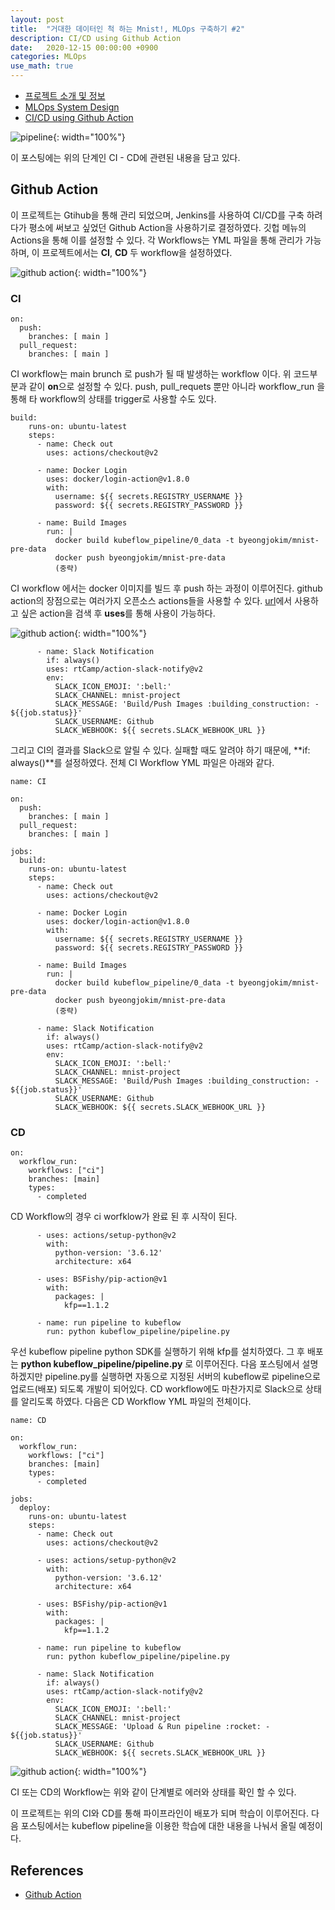 ```yaml
---
layout: post
title:  "거대한 데이터인 척 하는 Mnist!, MLOps 구축하기 #2"
description: CI/CD using Github Action
date:   2020-12-15 00:00:00 +0900
categories: MLOps
use_math: true
---
```


- [프로젝트 소개 및 정보](https://byeongjokim.github.io/posts/MLOps-Toy-Project-0/)
- [MLOps System Design](https://byeongjokim.github.io/posts/MLOps-Toy-Project-1/)
- [CI/CD using Github Action](https://byeongjokim.github.io/posts/MLOps-Toy-Project-2/)

![pipeline](https://raw.githubusercontent.com/byeongjokim/byeongjokim.github.io/master/assets/images/mlops2/pipeline.png){: width="100%"}

이 포스팅에는 위의 단계인 CI - CD에 관련된 내용을 담고 있다.

## Github Action
이 프로젝트는 Gtihub을 통해 관리 되었으며, Jenkins를 사용하여 CI/CD를 구축 하려다가 평소에 써보고 싶었던 Github Action을 사용하기로 결정하였다. 깃헙 메뉴의 Actions을 통해 이를 설정할 수 있다. 각 Workflows는 YML 파일을 통해 관리가 가능하며, 이 프로젝트에서는 **CI**, **CD** 두 workflow을 설정하였다. 

![github action](https://raw.githubusercontent.com/byeongjokim/byeongjokim.github.io/master/assets/images/mlops2/githubaction1.PNG){: width="100%"}

### CI

```YML
on:
  push:
    branches: [ main ]
  pull_request:
    branches: [ main ]
```

CI workflow는 main brunch 로 push가 될 때 발생하는 workflow 이다. 위 코드부분과 같이 **on**으로 설정할 수 있다. push, pull_requets 뿐만 아니라 workflow_run 을 통해 타 workflow의 상태를 trigger로 사용할 수도 있다.

```YML
build:
    runs-on: ubuntu-latest
    steps:          
      - name: Check out
        uses: actions/checkout@v2
      
      - name: Docker Login
        uses: docker/login-action@v1.8.0
        with:
          username: ${{ secrets.REGISTRY_USERNAME }}
          password: ${{ secrets.REGISTRY_PASSWORD }}

      - name: Build Images
        run: |
          docker build kubeflow_pipeline/0_data -t byeongjokim/mnist-pre-data
          docker push byeongjokim/mnist-pre-data
          (중략)
```

CI workflow 에서는 docker 이미지를 빌드 후 push 하는 과정이 이루어진다. github action의 장점으로는 여러가지 오픈소스 actions들을 사용할 수 있다. [url](https://github.com/marketplace?type=actions)에서 사용하고 싶은 action을 검색 후 **uses**를 통해 사용이 가능하다.

![github action](https://raw.githubusercontent.com/byeongjokim/byeongjokim.github.io/master/assets/images/mlops2/githubaction2.PNG){: width="100%"}

```YML
      - name: Slack Notification
        if: always()
        uses: rtCamp/action-slack-notify@v2
        env:
          SLACK_ICON_EMOJI: ':bell:'
          SLACK_CHANNEL: mnist-project
          SLACK_MESSAGE: 'Build/Push Images :building_construction: - ${{job.status}}'
          SLACK_USERNAME: Github
          SLACK_WEBHOOK: ${{ secrets.SLACK_WEBHOOK_URL }}
```

그리고 CI의 결과를 Slack으로 알릴 수 있다. 실패할 때도 알려야 하기 때문에, **if: always()**를 설정하였다. 전체 CI Workflow YML 파일은 아래와 같다.

```YML
name: CI

on:
  push:
    branches: [ main ]
  pull_request:
    branches: [ main ]

jobs:
  build:
    runs-on: ubuntu-latest
    steps:          
      - name: Check out
        uses: actions/checkout@v2
      
      - name: Docker Login
        uses: docker/login-action@v1.8.0
        with:
          username: ${{ secrets.REGISTRY_USERNAME }}
          password: ${{ secrets.REGISTRY_PASSWORD }}

      - name: Build Images
        run: |
          docker build kubeflow_pipeline/0_data -t byeongjokim/mnist-pre-data
          docker push byeongjokim/mnist-pre-data
          (중략)
      
      - name: Slack Notification
        if: always()
        uses: rtCamp/action-slack-notify@v2
        env:
          SLACK_ICON_EMOJI: ':bell:'
          SLACK_CHANNEL: mnist-project
          SLACK_MESSAGE: 'Build/Push Images :building_construction: - ${{job.status}}'
          SLACK_USERNAME: Github
          SLACK_WEBHOOK: ${{ secrets.SLACK_WEBHOOK_URL }}
```

### CD

```YML
on:
  workflow_run:
    workflows: ["ci"]
    branches: [main]
    types: 
      - completed
```

CD Workflow의 경우 ci worfklow가 완료 된 후 시작이 된다.

```YML
      - uses: actions/setup-python@v2
        with:
          python-version: '3.6.12'
          architecture: x64
      
      - uses: BSFishy/pip-action@v1
        with:
          packages: |
            kfp==1.1.2

      - name: run pipeline to kubeflow
        run: python kubeflow_pipeline/pipeline.py
```

우선 kubeflow pipeline python SDK를 실행하기 위해 kfp를 설치하였다. 그 후 배포는 **python kubeflow_pipeline/pipeline.py** 로 이루어진다. 다음 포스팅에서 설명하겠지만 pipeline.py를 실행하면 자동으로 지정된 서버의 kubeflow로 pipeline으로 업로드(배포) 되도록 개발이 되어있다. CD workflow에도 마찬가지로 Slack으로 상태를 알리도록 하였다. 다음은 CD Workflow YML 파일의 전체이다.

```YML
name: CD

on:
  workflow_run:
    workflows: ["ci"]
    branches: [main]
    types: 
      - completed

jobs:
  deploy:
    runs-on: ubuntu-latest
    steps:          
      - name: Check out
        uses: actions/checkout@v2
          
      - uses: actions/setup-python@v2
        with:
          python-version: '3.6.12'
          architecture: x64
      
      - uses: BSFishy/pip-action@v1
        with:
          packages: |
            kfp==1.1.2

      - name: run pipeline to kubeflow
        run: python kubeflow_pipeline/pipeline.py

      - name: Slack Notification
        if: always()
        uses: rtCamp/action-slack-notify@v2
        env:
          SLACK_ICON_EMOJI: ':bell:'
          SLACK_CHANNEL: mnist-project
          SLACK_MESSAGE: 'Upload & Run pipeline :rocket: - ${{job.status}}'
          SLACK_USERNAME: Github
          SLACK_WEBHOOK: ${{ secrets.SLACK_WEBHOOK_URL }}
```

![github action](https://raw.githubusercontent.com/byeongjokim/byeongjokim.github.io/master/assets/images/mlops2/githubaction2.PNG){: width="100%"}

CI 또는 CD의 Workflow는 위와 같이 단계별로 에러와 상태를 확인 할 수 있다. 

이 프로젝트는 위의 CI와 CD를 통해 파이프라인이 배포가 되며 학습이 이루어진다. 다음 포스팅에서는 kubeflow pipeline을 이용한 학습에 대한 내용을 나눠서 올릴 예정이다.

## References
- [Github Action](https://docs.github.com/en/free-pro-team@latest/actions)